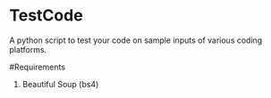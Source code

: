 # TestCode
A python script to test your code on sample inputs of various coding platforms.

#Requirements
1. Beautiful Soup (bs4)
